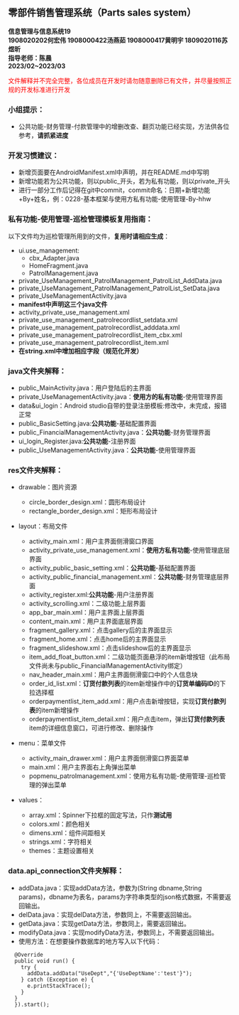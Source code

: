 ## 零部件销售管理系统（Parts sales system）
**信息管理与信息系统19**<br>
**1908020202何宏伟 1908000422汤燕茹 1908000417黄明宇 1809020116苏煜昕**<br>
**指导老师：陈晨**<br>
**2023/02~2023/03**<br>

<font color=red>文件解释并不完全完整，各位成员在开发时请勿随意删除已有文件，并尽量按照正规的开发标准进行开发</font>

### 小组提示：
- 公共功能-财务管理-付款管理中的增删改查、翻页功能已经实现，方法供各位参考，**请抓紧进度**
### 开发习惯建议：
- 新增页面要在AndroidManifest.xml中声明，并在README.md中写明
- 新增功能若为公共功能，则以public_开头，若为私有功能，则以private_开头
- 进行一部分工作后记得在git中commit，commit命名：日期+新增功能+By+姓名，例：0228-基本框架与使用方私有功能-使用管理-By-hhw

### 私有功能-使用管理-巡检管理模板复用指南：
以下文件均为巡检管理所用到的文件，**复用时请相应生成**：
- ui.use_management:
  - cbx_Adapter.java
  - HomeFragment.java
  - PatrolManagement.java
- private_UseManagement_PatrolManagement_PatrolList_AddData.java
- private_UseManagement_PatrolManagement_PatrolList_SetData.java
- private_UseManagementActivity.java
- **manifest中声明这三个java文件**
- activity_private_use_management.xml
- private_use_management_patrolrecordlist_setdata.xml
- private_use_management_patrolrecordlist_adddata.xml
- private_use_management_patrolrecordlist_item_cbx.xml
- private_use_management_patrolrecordlist_item.xml
- **在string.xml中增加相应字段（规范化开发）**

### java文件夹解释：
- public_MainActivity.java：用户登陆后的主界面
- private_UseManagementActivity.java：**使用方的私有功能**-使用管理界面
- data&ui_login：Android studio自带的登录注册模板:修改中，未完成，报错正常
- public_BasicSetting.java:**公共功能**-基础配置界面
- public_FinancialManagementActivity.java：**公共功能**-财务管理界面
- ui_login_Register.java:**公共功能**-注册界面
- public_UseManagementActivity.java：**公共功能**-使用管理界面

### res文件夹解释：
- drawable：图片资源
  - circle_border_design.xml：圆形布局设计
  - rectangle_border_design.xml：矩形布局设计
- layout：布局文件
  - activity_main.xml：用户主界面侧滑窗口界面
  - activity_private_use_management.xml：**使用方私有功能**-使用管理底层界面 
  - activity_public_basic_setting.xml：**公共功能**-基础配置界面
  - activity_public_financial_management.xml：**公共功能**-财务管理底层界面 
  - activity_register.xml:**公共功能**-用户注册界面
  - activity_scrolling.xml：二级功能上层界面
  - app_bar_main.xml：用户主界面上层界面
  - content_main.xml：用户主界面底层界面
  - fragment_gallery.xml：点击gallery后的主界面显示
  - fragment_home.xml：点击home后的主界面显示
  - fragment_slideshow.xml：点击slideshow后的主界面显示
  - item_add_float_button.xml：二级功能页面悬浮的item新增按钮（此布局文件尚未与public_FinancialManagementActivity绑定）
  - nav_header_main.xml：用户主界面侧滑窗口中的个人信息块
  - order_id_list.xml：**订货付款列表**的item新增操作中的**订货单编码ID**的下拉选择框
  - orderpaymentlist_item_add.xml：用户点击新增按钮，实现**订货付款列表**的item新增操作
  - orderpaymentlist_item_detail.xml：用户点击item，弹出**订货付款列表**item的详细信息窗口，可进行修改、删除操作




- menu：菜单文件
  - activity_main_drawer.xml：用户主界面侧滑窗口界面菜单
  - main.xml：用户主界面右上角弹出菜单
  - popmenu_patrolmanagement.xml：使用方私有功能-使用管理-巡检管理的弹出菜单
- values：
  - array.xml：Spinner下拉框的固定写法，只作**测试用**
  - colors.xml：颜色相关
  - dimens.xml：组件间距相关
  - strings.xml：字符相关
  - themes：主题设置相关

### data.api_connection文件夹解释：
  - addData.java：实现addData方法，参数为(String dbname,String params)，dbname为表名，params为字符串类型的json格式数据，不需要返回输出。
  - delData.java：实现delData方法，参数同上，不需要返回输出。
  - getData.java：实现getData方法，参数同上，需要返回输出。
  - modifyData.java：实现modifyData方法，参数同上，不需要返回输出。
  - 使用方法：在想要操作数据库的地方写入以下代码：
```  new Thread(new Runnable(){
  @Override
  public void run() {
    try {
      addData.addData("UseDept","{'UseDeptName':'test'}");
    } catch (Exception e) {
      e.printStackTrace();
    }
  }
  }).start();
```